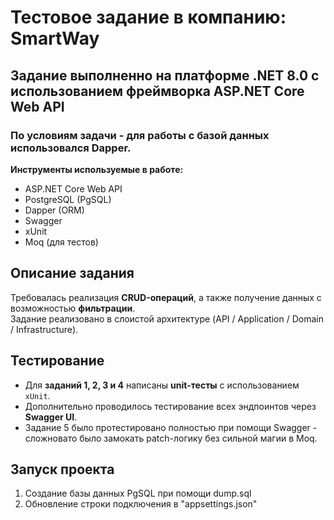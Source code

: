 # Тестовое задание в компанию: **SmartWay**

## Задание выполненно на платформе **.NET 8.0** c использованием фреймворка **ASP.NET Core Web API**

### По условиям задачи - для работы с базой данных использовался **Dapper**.

**Инструменты используемые в работе:**

- ASP.NET Core Web API
- PostgreSQL (PgSQL)
- Dapper (ORM)
- Swagger
- xUnit
- Moq (для тестов)

## Описание задания

Требовалась реализация **CRUD-операций**, а также получение данных с возможностью **фильтрации**.  
Задание реализовано в слоистой архитектуре (API / Application / Domain / Infrastructure).

## Тестирование

- Для **заданий 1, 2, 3 и 4** написаны **unit-тесты** с использованием `xUnit`.
- Дополнительно проводилось тестирование всех эндпоинтов через **Swagger UI**.
- Задание 5 было протестировано полностью при помощи Swagger - сложновато было замокать patch-логику без сильной магии в Moq.

## Запуск проекта

1. Создание базы данных PgSQL при помощи dump.sql
2. Обновление строки подключения в "appsettings.json"
